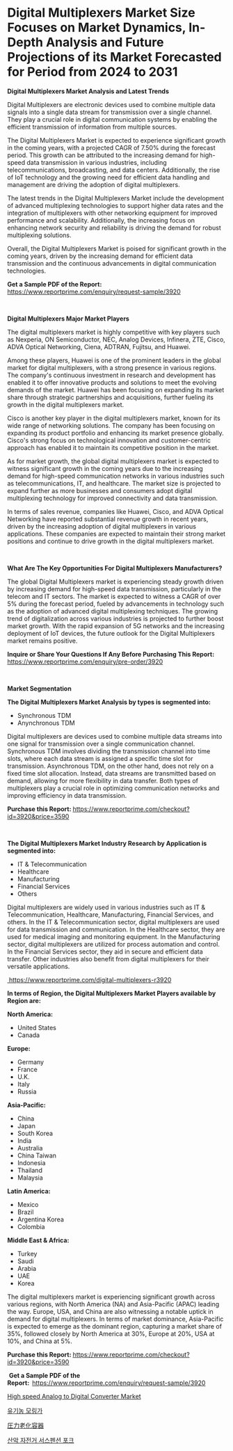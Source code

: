 <p><h1>Digital Multiplexers Market Size Focuses on Market Dynamics, In-Depth Analysis and Future Projections of its Market Forecasted for Period from 2024 to 2031</h1></p><p><strong>Digital Multiplexers Market Analysis and Latest Trends</strong></p>
<p><p>Digital Multiplexers are electronic devices used to combine multiple data signals into a single data stream for transmission over a single channel. They play a crucial role in digital communication systems by enabling the efficient transmission of information from multiple sources.</p><p>The Digital Multiplexers Market is expected to experience significant growth in the coming years, with a projected CAGR of 7.50% during the forecast period. This growth can be attributed to the increasing demand for high-speed data transmission in various industries, including telecommunications, broadcasting, and data centers. Additionally, the rise of IoT technology and the growing need for efficient data handling and management are driving the adoption of digital multiplexers.</p><p>The latest trends in the Digital Multiplexers Market include the development of advanced multiplexing technologies to support higher data rates and the integration of multiplexers with other networking equipment for improved performance and scalability. Additionally, the increasing focus on enhancing network security and reliability is driving the demand for robust multiplexing solutions.</p><p>Overall, the Digital Multiplexers Market is poised for significant growth in the coming years, driven by the increasing demand for efficient data transmission and the continuous advancements in digital communication technologies.</p></p>
<p><strong>Get a Sample PDF of the Report:&nbsp;</strong> <a href="https://www.reportprime.com/enquiry/request-sample/3920">https://www.reportprime.com/enquiry/request-sample/3920</a></p>
<p>&nbsp;</p>
<p><strong>Digital Multiplexers Major Market Players</strong></p>
<p><p>The digital multiplexers market is highly competitive with key players such as Nexperia, ON Semiconductor, NEC, Analog Devices, Infinera, ZTE, Cisco, ADVA Optical Networking, Ciena, ADTRAN, Fujitsu, and Huawei. </p><p>Among these players, Huawei is one of the prominent leaders in the global market for digital multiplexers, with a strong presence in various regions. The company's continuous investment in research and development has enabled it to offer innovative products and solutions to meet the evolving demands of the market. Huawei has been focusing on expanding its market share through strategic partnerships and acquisitions, further fueling its growth in the digital multiplexers market.</p><p>Cisco is another key player in the digital multiplexers market, known for its wide range of networking solutions. The company has been focusing on expanding its product portfolio and enhancing its market presence globally. Cisco's strong focus on technological innovation and customer-centric approach has enabled it to maintain its competitive position in the market.</p><p>As for market growth, the global digital multiplexers market is expected to witness significant growth in the coming years due to the increasing demand for high-speed communication networks in various industries such as telecommunications, IT, and healthcare. The market size is projected to expand further as more businesses and consumers adopt digital multiplexing technology for improved connectivity and data transmission.</p><p>In terms of sales revenue, companies like Huawei, Cisco, and ADVA Optical Networking have reported substantial revenue growth in recent years, driven by the increasing adoption of digital multiplexers in various applications. These companies are expected to maintain their strong market positions and continue to drive growth in the digital multiplexers market.</p></p>
<p>&nbsp;</p>
<p><strong>What Are The Key Opportunities For Digital Multiplexers Manufacturers?</strong></p>
<p><p>The global Digital Multiplexers market is experiencing steady growth driven by increasing demand for high-speed data transmission, particularly in the telecom and IT sectors. The market is expected to witness a CAGR of over 5% during the forecast period, fueled by advancements in technology such as the adoption of advanced digital multiplexing techniques. The growing trend of digitalization across various industries is projected to further boost market growth. With the rapid expansion of 5G networks and the increasing deployment of IoT devices, the future outlook for the Digital Multiplexers market remains positive.</p></p>
<p><strong>Inquire or Share Your Questions If Any Before Purchasing This Report:</strong> <a href="https://www.reportprime.com/enquiry/pre-order/3920">https://www.reportprime.com/enquiry/pre-order/3920</a></p>
<p>&nbsp;</p>
<p><strong>Market Segmentation</strong></p>
<p><strong>The Digital Multiplexers Market Analysis by types is segmented into:</strong></p>
<p><ul><li>Synchronous TDM</li><li>Anynchronous TDM</li></ul></p>
<p><p>Digital multiplexers are devices used to combine multiple data streams into one signal for transmission over a single communication channel. Synchronous TDM involves dividing the transmission channel into time slots, where each data stream is assigned a specific time slot for transmission. Asynchronous TDM, on the other hand, does not rely on a fixed time slot allocation. Instead, data streams are transmitted based on demand, allowing for more flexibility in data transfer. Both types of multiplexers play a crucial role in optimizing communication networks and improving efficiency in data transmission.</p></p>
<p><strong>Purchase this Report:&nbsp;</strong><a href="https://www.reportprime.com/checkout?id=3920&price=3590">https://www.reportprime.com/checkout?id=3920&price=3590</a></p>
<p>&nbsp;</p>
<p><strong>The Digital Multiplexers Market Industry Research by Application is segmented into:</strong></p>
<p><ul><li>IT & Telecommunication</li><li>Healthcare</li><li>Manufacturing</li><li>Financial Services</li><li>Others</li></ul></p>
<p><p>Digital multiplexers are widely used in various industries such as IT & Telecommunication, Healthcare, Manufacturing, Financial Services, and others. In the IT & Telecommunication sector, digital multiplexers are used for data transmission and communication. In the Healthcare sector, they are used for medical imaging and monitoring equipment. In the Manufacturing sector, digital multiplexers are utilized for process automation and control. In the Financial Services sector, they aid in secure and efficient data transfer. Other industries also benefit from digital multiplexers for their versatile applications.</p></p>
<p><a href="https://www.reportprime.com/digital-multiplexers-r3920">&nbsp;https://www.reportprime.com/digital-multiplexers-r3920</a></p>
<p><strong>In terms of Region, the Digital Multiplexers Market Players available by Region are:</strong></p>
<p>
    <p> <strong> North America: </strong>
        <ul>
            <li>United States</li>
            <li>Canada</li>
        </ul>
        </p> 
    <p> <strong> Europe: </strong>
        <ul>
            <li>Germany</li>
            <li>France</li>
            <li>U.K.</li>
            <li>Italy</li>
            <li>Russia</li>
        </ul>
        </p> 
    <p> <strong> Asia-Pacific: </strong>
        <ul>
            <li>China</li>
            <li>Japan</li>
            <li>South Korea</li>
            <li>India</li>
            <li>Australia</li>
            <li>China Taiwan</li>
            <li>Indonesia</li>
            <li>Thailand</li>
            <li>Malaysia</li>
        </ul>
        </p> 
    <p> <strong> Latin America: </strong>
        <ul>
            <li>Mexico</li>
            <li>Brazil</li>
            <li>Argentina Korea</li>
            <li>Colombia</li>
        </ul>
        </p> 
    <p> <strong> Middle East & Africa: </strong>
        <ul>
            <li>Turkey</li>
            <li>Saudi</li>
            <li>Arabia</li>
            <li>UAE</li>
            <li>Korea</li>
        </ul>
    </p>
    </p>
<p><p>The digital multiplexers market is experiencing significant growth across various regions, with North America (NA) and Asia-Pacific (APAC) leading the way. Europe, USA, and China are also witnessing a notable uptick in demand for digital multiplexers. In terms of market dominance, Asia-Pacific is expected to emerge as the dominant region, capturing a market share of 35%, followed closely by North America at 30%, Europe at 20%, USA at 10%, and China at 5%.</p></p>
<p><strong>Purchase this Report: </strong><a href="https://www.reportprime.com/checkout?id=3920&price=3590">https://www.reportprime.com/checkout?id=3920&price=3590</a></p>
<p>&nbsp;<strong>Get a Sample PDF of the Report:&nbsp;&nbsp;</strong><a href="https://www.reportprime.com/enquiry/request-sample/3920">https://www.reportprime.com/enquiry/request-sample/3920</a></p>
<p><strong></strong></p>
<p><p><a href="https://github.com/RichRobinson5/Market-Research-Report-List-5/blob/main/high-speed-analog-to-digital-converter-market.md">High speed Analog to Digital Converter Market</a></p><p><a href="https://github.com/sougarounis/Market-Research-Report-List-4/blob/main/410260277863.md">유기농 모링가</a></p><p><a href="https://github.com/oqoeusbvpadwjs08/Market-Research-Report-List-2/blob/main/978598973288.md">圧力老化容器</a></p><p><a href="https://medium.com/@genius6587678/2024-2031%EB%85%84%EC%9D%84-%EC%9C%84%ED%95%9C-%EC%82%B0%EC%95%85-%EC%9E%90%EC%A0%84%EA%B1%B0-%EC%84%9C%EC%8A%A4%ED%8E%9C%EC%85%98-%ED%8F%AC%ED%81%AC-%EC%8B%9C%EC%9E%A5-%ED%8A%B8%EB%A0%8C%EB%93%9C%EC%99%80-%EC%8B%9C%EC%9E%A5-%EB%B6%84%EC%84%9D%EC%9D%84-%EC%98%88%EC%B8%A1%ED%95%A9%EB%8B%88%EB%8B%A4-e15474e8e153">산악 자전거 서스펜션 포크</a></p></p>